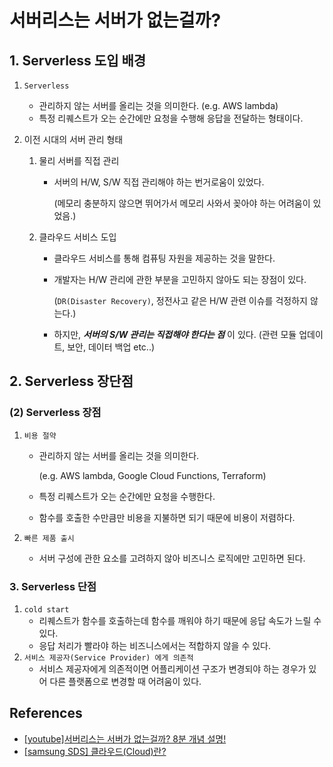 # 서버리스는 서버가 없는걸까?

## 1. Serverless 도입 배경

1. `Serverless`
   - 관리하지 않는 서버를 올리는 것을 의미한다. (e.g. AWS lambda)
   - 특정 리퀘스트가 오는 순간에만 요청을 수행해 응답을 전달하는 형태이다.

2. 이전 시대의 서버 관리 형태
   1. 물리 서버를 직접 관리
      - 서버의 H/W, S/W 직접 관리해야 하는 번거로움이 있었다.
      
         (메모리 충분하지 않으면 뛰어가서 메모리 사와서 꽂아야 하는 어려움이 있었음.)
   2. 클라우드 서비스 도입 
      - 클라우드 서비스를 통해 컴퓨팅 자원을 제공하는 것을 말한다.
      - 개발자는 H/W 관리에 관한 부분을 고민하지 않아도 되는 장점이 있다.
         
        (`DR(Disaster Recovery)`, 정전사고 같은 H/W 관련 이슈를 걱정하지 않는다.) 
      - 하지만, ***서버의 S/W 관리는 직접해야 한다는 점*** 이 있다. (관련 모듈 업데이트, 보안, 데이터 백업 etc..)


## 2. Serverless 장단점

### (2) Serverless 장점

1. `비용 절약`
   - 관리하지 않는 서버를 올리는 것을 의미한다.

     (e.g. AWS lambda, Google Cloud Functions, Terraform)
   - 특정 리퀘스트가 오는 순간에만 요청을 수행한다.
   - 함수를 호출한 수만큼만 비용을 지불하면 되기 때문에 비용이 저렴하다.

2. `빠른 제품 출시`
    - 서버 구성에 관한 요소를 고려하지 않아 비즈니스 로직에만 고민하면 된다.
    
### 3. Serverless 단점

1. `cold start`
   - 리퀘스트가 함수를 호출하는데 함수를 깨워야 하기 때문에 응답 속도가 느릴 수 있다.
   - 응답 처리가 빨라야 하는 비즈니스에서는 적합하지 않을 수 있다.  
2. `서비스 제공자(Service Provider) 에게 의존적`
   - 서비스 제공자에게 의존적이면 어플리케이션 구조가 변경되야 하는 경우가 있어 다른 플랫폼으로 변경할 때 어려움이 있다. 


## References

- [[youtube]서버리스는 서버가 없는걸까? 8분 개념 설명!](https://www.youtube.com/watch?v=ufLmReluPww)
- [[samsung SDS] 클라우드(Cloud)란?](https://www.samsungsds.com/kr/cloud-glossary/what-is-cloud.html)
